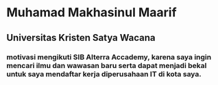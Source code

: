 # Muhamad Makhasinul Maarif 
## Universitas Kristen Satya Wacana 
### motivasi mengikuti SIB Alterra Accademy, karena saya ingin mencari ilmu dan wawasan baru serta dapat menjadi bekal untuk saya mendaftar kerja diperusahaan IT di kota saya.
